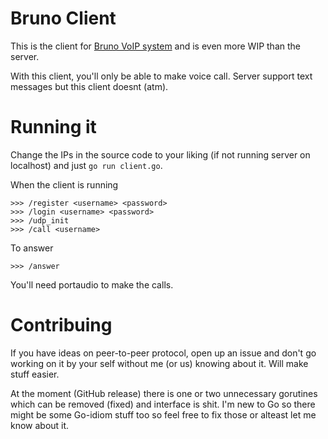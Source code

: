 Bruno Client
============

This is the client for [Bruno VoIP system](https://github.com/vhakulinen/bruno-server) and is even more WIP than the server.

With this client, you'll only be able to make voice call. Server support text messages but this client doesnt (atm).

Running it
==========

Change the IPs in the source code to your liking (if not running server on localhost) and just `go run client.go`.

When the client is running
```
>>> /register <username> <password>
>>> /login <username> <password>
>>> /udp_init
>>> /call <username>
```

To answer
```
>>> /answer
```

You'll need portaudio to make the calls.


Contribuing
===========

If you have ideas on peer-to-peer protocol, open up an issue and don't go working on it by your self without me (or us) knowing about it. Will make stuff easier.

At the moment (GitHub release) there is one or two unnecessary gorutines which can be removed (fixed) and interface is
shit. I'm new to Go so there might be some Go-idiom stuff too so feel free to fix those or alteast let me know about it.
